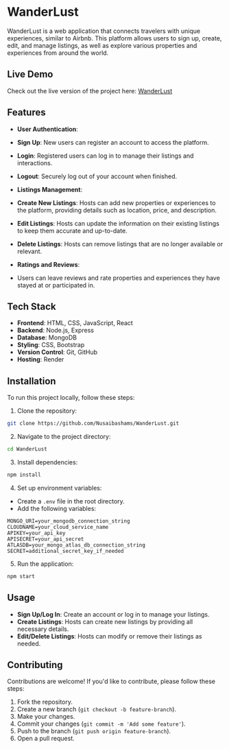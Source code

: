 # WanderLust

WanderLust is a web application that connects travelers with unique  experiences, similar to Airbnb. This platform allows users to sign up, create, edit, and manage listings, as well as explore various properties and experiences from around the world.

## Live Demo

Check out the live version of the project here: [WanderLust](https://wanderlust-ppaq.onrender.com)

## Features

- **User Authentication**:
- **Sign Up**: New users can register an account to access the platform.
- **Login**: Registered users can log in to manage their listings and interactions.
- **Logout**: Securely log out of your account when finished.

- **Listings Management**:
- **Create New Listings**: Hosts can add new properties or experiences to the platform, providing details such as location, price, and description.
- **Edit Listings**: Hosts can update the information on their existing listings to keep them accurate and up-to-date.
- **Delete Listings**: Hosts can remove listings that are no longer available or relevant.

- **Ratings and Reviews**:
- Users can leave reviews and rate properties and experiences they have stayed at or participated in.

## Tech Stack

- **Frontend**: HTML, CSS, JavaScript, React
- **Backend**: Node.js, Express
- **Database**: MongoDB
- **Styling**: CSS, Bootstrap
- **Version Control**: Git, GitHub
- **Hosting**: Render

## Installation

To run this project locally, follow these steps:

1. Clone the repository:
```bash
git clone https://github.com/Nusaibashams/WanderLust.git
```
2. Navigate to the project directory:
```bash
cd WanderLust
```
3. Install dependencies:
```bash
npm install
```
4. Set up environment variables:
- Create a `.env` file in the root directory.
- Add the following variables:
```
MONGO_URI=your_mongodb_connection_string
CLOUDNAME=your_cloud_service_name
APIKEY=your_api_key
APISECRET=your_api_secret
ATLASDB=your_mongo_atlas_db_connection_string
SECRET=additional_secret_key_if_needed
```
5. Run the application:
```bash
npm start
```

## Usage

- **Sign Up/Log In**: Create an account or log in to manage your listings.
- **Create Listings**: Hosts can create new listings by providing all necessary details.
- **Edit/Delete Listings**: Hosts can modify or remove their listings as needed.

## Contributing

Contributions are welcome! If you'd like to contribute, please follow these steps:

1. Fork the repository.
2. Create a new branch (`git checkout -b feature-branch`).
3. Make your changes.
4. Commit your changes (`git commit -m 'Add some feature'`).
5. Push to the branch (`git push origin feature-branch`).
6. Open a pull request.
